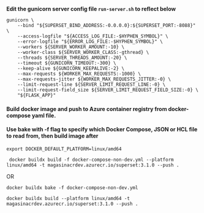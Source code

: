 **Edit the gunicorn server config file `run-server.sh` to reflect below**

```
gunicorn \
    --bind "${SUPERSET_BIND_ADDRESS:-0.0.0.0}:${SUPERSET_PORT:-8088}" \
    --access-logfile "${ACCESS_LOG_FILE:-$HYPHEN_SYMBOL}" \
    --error-logfile "${ERROR_LOG_FILE:-$HYPHEN_SYMBOL}" \
    --workers ${SERVER_WORKER_AMOUNT:-10} \
    --worker-class ${SERVER_WORKER_CLASS:-gthread} \
    --threads ${SERVER_THREADS_AMOUNT:-20} \
    --timeout ${GUNICORN_TIMEOUT:-300} \
    --keep-alive ${GUNICORN_KEEPALIVE:-2} \
    --max-requests ${WORKER_MAX_REQUESTS:-1000} \
    --max-requests-jitter ${WORKER_MAX_REQUESTS_JITTER:-0} \
    --limit-request-line ${SERVER_LIMIT_REQUEST_LINE:-0} \
    --limit-request-field_size ${SERVER_LIMIT_REQUEST_FIELD_SIZE:-0} \
    "${FLASK_APP}"
```

#### Build docker image and push to Azure container registry from docker-compose yaml file. 
#### Use bake with -f flag to specify which Docker Compose, JSON or HCL file to read from, then build image after
```
export DOCKER_DEFAULT_PLATFORM=linux/amd64
```
```
 docker buildx build -f docker-compose-non-dev.yml --platform linux/amd64 -t magasinacrdev.azurecr.io/superset:3.1.0 --push .
```

OR
```
docker buildx bake -f docker-compose-non-dev.yml

docker buildx build --platform linux/amd64 -t magasinacrdev.azurecr.io/superset:3.1.0 --push .
```
